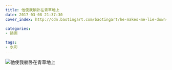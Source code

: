 ```yaml
---
title: 他使我躺卧在青草地上
date: 2017-03-08 21:37:30
cover_index: http://cdn.baotingart.com/baotingart/he-makes-me-lie-down-in-green-pastures/hmmldigp-500x500.jpg

categories:
- 插画

tags:
- 水彩
---
```


![他使我躺卧在青草地上](http://cdn.baotingart.com/baotingart/he-makes-me-lie-down-in-green-pastures/hmmldigp-960.jpg)
